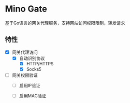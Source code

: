 # Mino Gate

基于Go语言的网关代理服务，支持网站访问权限限制，转发请求

## 特性

- [x] 网关代理访问
    - [x] 自动识别协议
        - [x] HTTP/HTTPS
        - [x] Socks5
- [ ] 网关权限验证
    - [ ] 启用IP验证
    - [ ] 启用MAC验证

